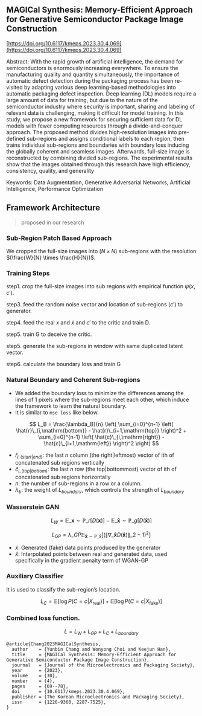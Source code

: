 ## MAGICal Synthesis: Memory-Efficient Approach for Generative Semiconductor Package Image Construction

[https://doi.org/10.6117/kmeps.2023.30.4.069](https://doi.org/10.6117/kmeps.2023.30.4.069)


Abstract: With the rapid growth of artificial intelligence, the demand for semiconductors is enormously increasing
everywhere. To ensure the manufacturing quality and quantity simultaneously, the importance of automatic defect detection
during the packaging process has been re-visited by adapting various deep learning-based methodologies into automatic
packaging defect inspection. Deep learning (DL) models require a large amount of data for training, but due to the nature
of the semiconductor industry where security is important, sharing and labeling of relevant data is challenging, making
it difficult for model training. In this study, we propose a new framework for securing sufficient data for DL models
with fewer computing resources through a divide-and-conquer approach. The proposed method divides high-resolution
images into pre-defined sub-regions and assigns conditional labels to each region, then trains individual sub-regions and
boundaries with boundary loss inducing the globally coherent and seamless images. Afterwards, full-size image is
reconstructed by combining divided sub-regions. The experimental results show that the images obtained through this
research have high efficiency, consistency, quality, and generality

Keywords: Data Augmentation, Generative Adversarial Networks, Artificial Intelligence, Performance Optimization

## Framework Architecture
> proposed in our research
> 
### Sub-Region Patch Based Approach

We cropped the full-size images into ($N \times N$) sub-regions with the resolution $(\frac{W}{N} \times \frac{H}{N})$.

### Training Steps

step1. crop the full-size images into sub regions with empirical function $\psi(x, c')$.

step3. feed the random noise vector and location of sub-regions ($c'$) to generator.

step4. feed the real $x$ and $\tilde{x}$ and $c'$ to the critic and train D.

step5. train G to deceive the critic.

step5. generate the sub-regions in window with same duplicated latent vector.

step6. calculate the boundary loss and train G


### Natural Boundary and Coherent Sub-regions

- We added the boundary loss to minimize the differences among the lines of 1 pixels where the sub-regions meet each other, which induce the framework to learn the natural boundary.
- It is similar to `mse loss` like below.


$$
L_B = \frac{\lambda_B}{n} \left( \sum_{i=0}^{n-1} \left( \hat{r}\_{i,\mathrm{bottom}} - \hat{r}\_{i+1,\mathrm{top}} \right)^2 + \sum_{i=0}^{n-1} \left( \hat{c}\_{i,\mathrm{right}} - \hat{c}\_{i+1,\mathrm{left}} \right)^2 \right)
$$


- $\hat{r}_{i, (start|end)}$: the last $n$ column (the right|leftmost) vector of ith of concatenated sub regions vertically
- $\hat{c}_{i, (top|bottom)}$: the last $n$ row (the top|bottommost) vector of ith of concatenated sub regions horizontally
- $n$: the number of sub-regions in a row or a column.
- $\lambda_b$: the weight of $L_{boundary}$, which controls the strength of $L_{boundary}$


   

### Wasserstein GAN

$$ L_W = \mathbb{E}\_{ \mathbf{x} \sim \mathbb{P}\_r}[D( \mathbf{x})] - \mathbb{E}\_{ \mathbf{ \tilde{x}} \sim \mathbb{P}\_g}[D( \mathbf{ \tilde{x}})] $$


$$
L_{GP} = \lambda\_{GP} \mathbb{E}_{\mathbf{\hat{x}} \sim \mathbb{P}\_{\hat{x}}} \left[ \left( \|\nabla\_{\mathbf{\hat{x}}} D(\mathbf{\hat{x}})\|\_2 - 1 \right)^2 \right]
$$



- $\tilde{x}$: Generated (fake) data points produced by the generator
- $\hat{x}$: Interpolated points between real and generated data, used specifically in the gradient penalty term of WGAN-GP

### Auxiliary Classifier

It is used to classify the sub-region’s location.

$$
L_C = \mathbb{E}[\log P(C = c | X_{\text{real}})] + \mathbb{E}[\log P(C = c | X_{\text{fake}})]
$$

### Combined loss function.

$$
L = L_W + L_{GP} + L_C + L_{boundary}
$$

```
@article{Chang2023MAGICalSynthesis,
  author    = {Yunbin Chang and Wonyong Choi and Keejun Han},
  title     = {MAGICal Synthesis: Memory-Efficient Approach for Generative Semiconductor Package Image Construction},
  journal   = {Journal of the Microelectronics and Packaging Society},
  year      = {2023},
  volume    = {30},
  number    = {4},
  pages     = {69--78},
  doi       = {10.6117/kmeps.2023.30.4.069},
  publisher = {The Korean Microelectronics and Packaging Society},
  issn      = {1226-9360, 2287-7525},
}
```
